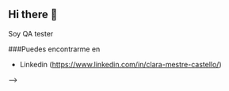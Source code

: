 ## Hi there 👋
<!--
**ClaraMestreCas/ClaraMestreCas** is a ✨ _special_ ✨ repository because its `README.md` (this file) appears on your GitHub profile. -->

Soy QA tester

###Puedes encontrarme en
- Linkedin (https://www.linkedin.com/in/clara-mestre-castello/)



-->
